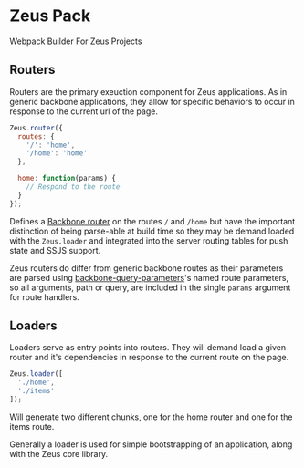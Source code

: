 # Zeus Pack

Webpack Builder For Zeus Projects

## Routers

Routers are the primary exeuction component for Zeus applications. As in generic backbone applications, they allow for specific behaviors to occur in response to the current url of the page.

```javascript
Zeus.router({
  routes: {
    '/': 'home',
    '/home': 'home'
  },

  home: function(params) {
    // Respond to the route
  }
});
```

Defines a [Backbone router][backbone-router] on the routes `/` and `/home` but have the important distinction of being parse-able at build time so they may be demand loaded with the `Zeus.loader` and integrated into the server routing tables for push state and SSJS support.

Zeus routers do differ from generic backbone routes as their parameters are parsed using [backbone-query-parameters][backbone-query-parameters]'s named route parameters, so all arguments, path or query, are included in the single `params` argument for route handlers.

## Loaders

Loaders serve as entry points into routers. They will demand load a given router and it's dependencies in response to the current route on the page.

```javascript
Zeus.loader([
  './home',
  './items'
]);
```

Will generate two different chunks, one for the home router and one for the items route.

Generally a loader is used for simple bootstrapping of an application, along with the Zeus core library.


[backbone-router]: http://backbonejs.org/#Router
[backbone-query-parameters]: https://github.com/jhudson8/backbone-query-parameters
